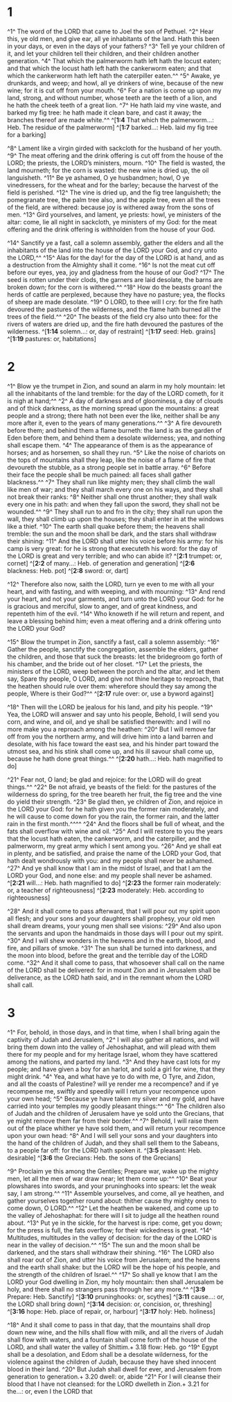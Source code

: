 # 1 
^1^ The word of the LORD that came to Joel the son of Pethuel. ^2^ Hear this, ye old men, and give ear, all ye inhabitants of the land. Hath this been in your days, or even in the days of your fathers? ^3^ Tell ye your children of it, and let your children tell their children, and their children another generation. ^4^ That which the palmerworm hath left hath the locust eaten; and that which the locust hath left hath the cankerworm eaten; and that which the cankerworm hath left hath the caterpiller eaten.^^ ^5^ Awake, ye drunkards, and weep; and howl, all ye drinkers of wine, because of the new wine; for it is cut off from your mouth. ^6^ For a nation is come up upon my land, strong, and without number, whose teeth are the teeth of a lion, and he hath the cheek teeth of a great lion. ^7^ He hath laid my vine waste, and barked my fig tree: he hath made it clean bare, and cast it away; the branches thereof are made white.^^ 
^[**1:4** That which the palmerworm…: Heb. The residue of the palmerworm]
^[**1:7** barked…: Heb. laid my fig tree for a barking]

^8^ Lament like a virgin girded with sackcloth for the husband of her youth. ^9^ The meat offering and the drink offering is cut off from the house of the LORD; the priests, the LORD’s ministers, mourn. ^10^ The field is wasted, the land mourneth; for the corn is wasted: the new wine is dried up, the oil languisheth. ^11^ Be ye ashamed, O ye husbandmen; howl, O ye vinedressers, for the wheat and for the barley; because the harvest of the field is perished. ^12^ The vine is dried up, and the fig tree languisheth; the pomegranate tree, the palm tree also, and the apple tree, even all the trees of the field, are withered: because joy is withered away from the sons of men. ^13^ Gird yourselves, and lament, ye priests: howl, ye ministers of the altar: come, lie all night in sackcloth, ye ministers of my God: for the meat offering and the drink offering is withholden from the house of your God. 

^14^ Sanctify ye a fast, call a solemn assembly, gather the elders and all the inhabitants of the land into the house of the LORD your God, and cry unto the LORD,^^ ^15^ Alas for the day! for the day of the LORD is at hand, and as a destruction from the Almighty shall it come. ^16^ Is not the meat cut off before our eyes, yea, joy and gladness from the house of our God? ^17^ The seed is rotten under their clods, the garners are laid desolate, the barns are broken down; for the corn is withered.^^ ^18^ How do the beasts groan! the herds of cattle are perplexed, because they have no pasture; yea, the flocks of sheep are made desolate. ^19^ O LORD, to thee will I cry: for the fire hath devoured the pastures of the wilderness, and the flame hath burned all the trees of the field.^^ ^20^ The beasts of the field cry also unto thee: for the rivers of waters are dried up, and the fire hath devoured the pastures of the wilderness.
^[**1:14** solemn…: or, day of restraint]
^[**1:17** seed: Heb. grains]
^[**1:19** pastures: or, habitations] 

# 2 
^1^ Blow ye the trumpet in Zion, and sound an alarm in my holy mountain: let all the inhabitants of the land tremble: for the day of the LORD cometh, for it is nigh at hand;^^ ^2^ A day of darkness and of gloominess, a day of clouds and of thick darkness, as the morning spread upon the mountains: a great people and a strong; there hath not been ever the like, neither shall be any more after it, even to the years of many generations.^^ ^3^ A fire devoureth before them; and behind them a flame burneth: the land is as the garden of Eden before them, and behind them a desolate wilderness; yea, and nothing shall escape them. ^4^ The appearance of them is as the appearance of horses; and as horsemen, so shall they run. ^5^ Like the noise of chariots on the tops of mountains shall they leap, like the noise of a flame of fire that devoureth the stubble, as a strong people set in battle array. ^6^ Before their face the people shall be much pained: all faces shall gather blackness.^^ ^7^ They shall run like mighty men; they shall climb the wall like men of war; and they shall march every one on his ways, and they shall not break their ranks: ^8^ Neither shall one thrust another; they shall walk every one in his path: and when they fall upon the sword, they shall not be wounded.^^ ^9^ They shall run to and fro in the city; they shall run upon the wall, they shall climb up upon the houses; they shall enter in at the windows like a thief. ^10^ The earth shall quake before them; the heavens shall tremble: the sun and the moon shall be dark, and the stars shall withdraw their shining: ^11^ And the LORD shall utter his voice before his army: for his camp is very great: for he is strong that executeth his word: for the day of the LORD is great and very terrible; and who can abide it? 
^[**2:1** trumpet: or, cornet]
^[**2:2** of many…: Heb. of generation and generation]
^[**2:6** blackness: Heb. pot]
^[**2:8** sword: or, dart]

^12^ Therefore also now, saith the LORD, turn ye even to me with all your heart, and with fasting, and with weeping, and with mourning: ^13^ And rend your heart, and not your garments, and turn unto the LORD your God: for he is gracious and merciful, slow to anger, and of great kindness, and repenteth him of the evil. ^14^ Who knoweth if he will return and repent, and leave a blessing behind him; even a meat offering and a drink offering unto the LORD your God? 

^15^ Blow the trumpet in Zion, sanctify a fast, call a solemn assembly: ^16^ Gather the people, sanctify the congregation, assemble the elders, gather the children, and those that suck the breasts: let the bridegroom go forth of his chamber, and the bride out of her closet. ^17^ Let the priests, the ministers of the LORD, weep between the porch and the altar, and let them say, Spare thy people, O LORD, and give not thine heritage to reproach, that the heathen should rule over them: wherefore should they say among the people, Where is their God?^^ 
^[**2:17** rule over: or, use a byword against]

^18^ Then will the LORD be jealous for his land, and pity his people. ^19^ Yea, the LORD will answer and say unto his people, Behold, I will send you corn, and wine, and oil, and ye shall be satisfied therewith: and I will no more make you a reproach among the heathen: ^20^ But I will remove far off from you the northern army, and will drive him into a land barren and desolate, with his face toward the east sea, and his hinder part toward the utmost sea, and his stink shall come up, and his ill savour shall come up, because he hath done great things.^^ 
^[**2:20** hath…: Heb. hath magnified to do]

^21^ Fear not, O land; be glad and rejoice: for the LORD will do great things.^^ ^22^ Be not afraid, ye beasts of the field: for the pastures of the wilderness do spring, for the tree beareth her fruit, the fig tree and the vine do yield their strength. ^23^ Be glad then, ye children of Zion, and rejoice in the LORD your God: for he hath given you the former rain moderately, and he will cause to come down for you the rain, the former rain, and the latter rain in the first month.^^^^ ^24^ And the floors shall be full of wheat, and the fats shall overflow with wine and oil. ^25^ And I will restore to you the years that the locust hath eaten, the cankerworm, and the caterpiller, and the palmerworm, my great army which I sent among you. ^26^ And ye shall eat in plenty, and be satisfied, and praise the name of the LORD your God, that hath dealt wondrously with you: and my people shall never be ashamed. ^27^ And ye shall know that I am in the midst of Israel, and that I am the LORD your God, and none else: and my people shall never be ashamed. 
^[**2:21** will…: Heb. hath magnified to do]
^[**2:23** the former rain moderately: or, a teacher of righteousness]
^[**2:23** moderately: Heb. according to righteousness]

^28^ And it shall come to pass afterward, that I will pour out my spirit upon all flesh; and your sons and your daughters shall prophesy, your old men shall dream dreams, your young men shall see visions: ^29^ And also upon the servants and upon the handmaids in those days will I pour out my spirit. ^30^ And I will shew wonders in the heavens and in the earth, blood, and fire, and pillars of smoke. ^31^ The sun shall be turned into darkness, and the moon into blood, before the great and the terrible day of the LORD come. ^32^ And it shall come to pass, that whosoever shall call on the name of the LORD shall be delivered: for in mount Zion and in Jerusalem shall be deliverance, as the LORD hath said, and in the remnant whom the LORD shall call. 

# 3 
^1^ For, behold, in those days, and in that time, when I shall bring again the captivity of Judah and Jerusalem, ^2^ I will also gather all nations, and will bring them down into the valley of Jehoshaphat, and will plead with them there for my people and for my heritage Israel, whom they have scattered among the nations, and parted my land. ^3^ And they have cast lots for my people; and have given a boy for an harlot, and sold a girl for wine, that they might drink. ^4^ Yea, and what have ye to do with me, O Tyre, and Zidon, and all the coasts of Palestine? will ye render me a recompence? and if ye recompense me, swiftly and speedily will I return your recompence upon your own head; ^5^ Because ye have taken my silver and my gold, and have carried into your temples my goodly pleasant things:^^ ^6^ The children also of Judah and the children of Jerusalem have ye sold unto the Grecians, that ye might remove them far from their border.^^ ^7^ Behold, I will raise them out of the place whither ye have sold them, and will return your recompence upon your own head: ^8^ And I will sell your sons and your daughters into the hand of the children of Judah, and they shall sell them to the Sabeans, to a people far off: for the LORD hath spoken it. 
^[**3:5** pleasant: Heb. desirable]
^[**3:6** the Grecians: Heb. the sons of the Grecians]

^9^ Proclaim ye this among the Gentiles; Prepare war, wake up the mighty men, let all the men of war draw near; let them come up:^^ ^10^ Beat your plowshares into swords, and your pruninghooks into spears: let the weak say, I am strong.^^ ^11^ Assemble yourselves, and come, all ye heathen, and gather yourselves together round about: thither cause thy mighty ones to come down, O LORD.^^ ^12^ Let the heathen be wakened, and come up to the valley of Jehoshaphat: for there will I sit to judge all the heathen round about. ^13^ Put ye in the sickle, for the harvest is ripe: come, get you down; for the press is full, the fats overflow; for their wickedness is great. ^14^ Multitudes, multitudes in the valley of decision: for the day of the LORD is near in the valley of decision.^^ ^15^ The sun and the moon shall be darkened, and the stars shall withdraw their shining. ^16^ The LORD also shall roar out of Zion, and utter his voice from Jerusalem; and the heavens and the earth shall shake: but the LORD will be the hope of his people, and the strength of the children of Israel.^^ ^17^ So shall ye know that I am the LORD your God dwelling in Zion, my holy mountain: then shall Jerusalem be holy, and there shall no strangers pass through her any more.^^ 
^[**3:9** Prepare: Heb. Sanctify]
^[**3:10** pruninghooks: or, scythes]
^[**3:11** cause…: or, the LORD shall bring down]
^[**3:14** decision: or, concision, or, threshing]
^[**3:16** hope: Heb. place of repair, or, harbour]
^[**3:17** holy: Heb. holiness]

^18^ And it shall come to pass in that day, that the mountains shall drop down new wine, and the hills shall flow with milk, and all the rivers of Judah shall flow with waters, and a fountain shall come forth of the house of the LORD, and shall water the valley of Shittim.+ 3.18 flow: Heb. go ^19^ Egypt shall be a desolation, and Edom shall be a desolate wilderness, for the violence against the children of Judah, because they have shed innocent blood in their land. ^20^ But Judah shall dwell for ever, and Jerusalem from generation to generation.+ 3.20 dwell: or, abide ^21^ For I will cleanse their blood that I have not cleansed: for the LORD dwelleth in Zion.+ 3.21 for the…: or, even I the LORD that 